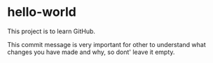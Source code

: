 # hello-world
This project is to learn GitHub.

This commit message is very important for other to understand what changes you have made and why, so dont' leave it empty.
